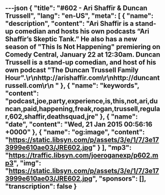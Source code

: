 ---json
{
  "title": "#602 - Ari Shaffir & Duncan Trussell",
  "lang": "en-US",
  "meta": [
    {
      "name": "description",
      "content": "Ari Shaffir is a stand-up comedian and hosts his own podcasts “Ari Shaffir’s Skeptic Tank.” He also has a new season of \"This Is Not Happening\" premiering on Comedy Central, January 22 at 12:30am. Duncan Trussell is a stand-up comedian, and host of his own podcast \"The Duncan Trussell Family Hour\".\r\nhttp://arishaffir.com\r\nhttp://duncantrussell.com\r\n "
    },
    {
      "name": "keywords",
      "content": "podcast,joe,party,experience,is,this,not,ari,duncan,paid,happening,freak,rogan,trussell,regular,602,shaffir,deathsquad,jre"
    },
    {
      "name": "date",
      "content": "Wed, 21 Jan 2015 00:56:16 +0000"
    },
    {
      "name": "og:image",
      "content": "https://static.libsyn.com/p/assets/3/e/1/7/3e173999e610ae03/JRE602.jpg"
    }
  ],
  "mp3": "https://traffic.libsyn.com/joeroganexp/p602.mp3",
  "img": "https://static.libsyn.com/p/assets/3/e/1/7/3e173999e610ae03/JRE602.jpg",
  "sponsors": [],
  "transcription": false
}
---
<episode-header />

<timemark seconds="0" />

<transcribe-call-to-action />

<episode-footer />